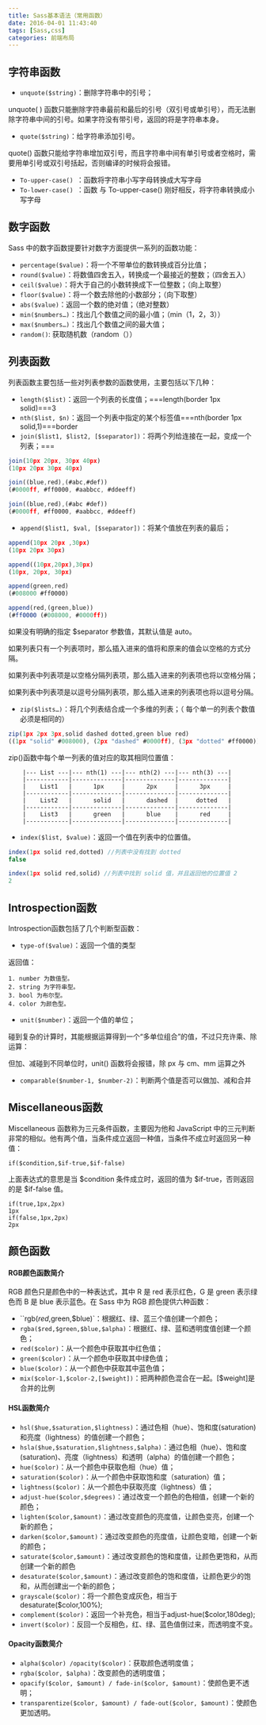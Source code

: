 ```yaml
---
title: Sass基本语法（常用函数）
date: 2016-04-01 11:43:40
tags: [Sass,css]
categories: 前端布局
---
```

## 字符串函数 ##

- `unquote($string)`：删除字符串中的引号；

unquote( ) 函数只能删除字符串最前和最后的引号（双引号或单引号），而无法删除字符串中间的引号。如果字符没有带引号，返回的将是字符串本身。

- `quote($string)`：给字符串添加引号。

 quote() 函数只能给字符串增加双引号，而且字符串中间有单引号或者空格时，需要用单引号或双引号括起，否则编译的时候将会报错。
<!-- more -->
- `To-upper-case() `：函数将字符串小写字母转换成大写字母
- `To-lower-case() `：函数 与 To-upper-case() 刚好相反，将字符串转换成小写字母

## 数字函数 ##

Sass 中的数字函数提要针对数字方面提供一系列的函数功能：

- `percentage($value)`：将一个不带单位的数转换成百分比值；
- `round($value)`：将数值四舍五入，转换成一个最接近的整数；（四舍五入）
- `ceil($value)`：将大于自己的小数转换成下一位整数；（向上取整）
- `floor($value)`：将一个数去除他的小数部分；（向下取整）
- `abs($value)`：返回一个数的绝对值；（绝对整数）
- `min($numbers…)`：找出几个数值之间的最小值；（min（1，2，3））
- `max($numbers…)`：找出几个数值之间的最大值；
- `random()`: 获取随机数（random（））

<!--more-->

## 列表函数 ##

列表函数主要包括一些对列表参数的函数使用，主要包括以下几种：

- `length($list)`：返回一个列表的长度值；===length(border 1px solid)===3
- `nth($list, $n)`：返回一个列表中指定的某个标签值===nth(border 1px solid,1)===border
- `join($list1, $list2, [$separator])`：将两个列给连接在一起，变成一个列表；===

```javascript
join(10px 20px, 30px 40px)
(10px 20px 30px 40px)

join((blue,red),(#abc,#def))
(#0000ff, #ff0000, #aabbcc, #ddeeff)

join((blue,red),(#abc #def))
(#0000ff, #ff0000, #aabbcc, #ddeeff)
```

- `append($list1, $val, [$separator])`：将某个值放在列表的最后；

```javascript
append(10px 20px ,30px)
(10px 20px 30px)

append((10px,20px),30px)
(10px, 20px, 30px)

append(green,red)
(#008000 #ff0000)

append(red,(green,blue))
(#ff0000 (#008000, #0000ff))
```

如果没有明确的指定 $separator 参数值，其默认值是 auto。

如果列表只有一个列表项时，那么插入进来的值将和原来的值会以空格的方式分隔。

如果列表中列表项是以空格分隔列表项，那么插入进来的列表项也将以空格分隔；

如果列表中列表项是以逗号分隔列表项，那么插入进来的列表项也将以逗号分隔。

- `zip($lists…)`：将几个列表结合成一个多维的列表；（ 每个单一的列表个数值必须是相同的）

```javascript
zip(1px 2px 3px,solid dashed dotted,green blue red)
((1px "solid" #008000), (2px "dashed" #0000ff), (3px "dotted" #ff0000))
```

zip()函数中每个单一列表的值对应的取其相同位置值：

		|--- List ---|--- nth(1) ---|--- nth(2) ---|--- nth(3) ---|
		|------------|--------------|--------------|--------------|
		|    List1   |      1px     |      2px     |      3px     |
		|------------|--------------|--------------|--------------|
		|    List2   |      solid   |      dashed  |     dotted   |
		|------------|--------------|--------------|--------------|
		|    List3   |      green   |      blue    |      red     |
		|------------|--------------|--------------|--------------|

- `index($list, $value)`：返回一个值在列表中的位置值。

```javascript
index(1px solid red,dotted) //列表中没有找到 dotted
false

index(1px solid red,solid) //列表中找到 solid 值，并且返回他的位置值 2
2
```

## Introspection函数 ##
Introspection函数包括了几个判断型函数：

- `type-of($value)`：返回一个值的类型

返回值：

	1. number 为数值型。
	2. string 为字符串型。
	3. bool 为布尔型。
	4. color 为颜色型。


- `unit($number)`：返回一个值的单位；

碰到复杂的计算时，其能根据运算得到一个“多单位组合”的值，不过只充许乘、除运算：

但加、减碰到不同单位时，unit() 函数将会报错，除 px 与 cm、mm 运算之外

- `comparable($number-1, $number-2)`：判断两个值是否可以做加、减和合并

## Miscellaneous函数 ##

Miscellaneous 函数称为三元条件函数，主要因为他和 JavaScript 中的三元判断非常的相似。他有两个值，当条件成立返回一种值，当条件不成立时返回另一种值：

	if($condition,$if-true,$if-false)

上面表达式的意思是当 $condition 条件成立时，返回的值为 $if-true，否则返回的是 $if-false 值。

	if(true,1px,2px)
	1px
	if(false,1px,2px)
	2px
## 颜色函数 ##

#### RGB颜色函数简介 ####

RGB 颜色只是颜色中的一种表达式，其中 R 是 red 表示红色，G 是 green 表示绿色而 B 是 blue 表示蓝色。在 Sass 中为 RGB 颜色提供六种函数：

* ``rgb($red,$green,$blue)`：根据红、绿、蓝三个值创建一个颜色；
* `rgba($red,$green,$blue,$alpha)`：根据红、绿、蓝和透明度值创建一个颜色；
* `red($color)`：从一个颜色中获取其中红色值；
* `green($color)`：从一个颜色中获取其中绿色值；
* `blue($color)`：从一个颜色中获取其中蓝色值；
* `mix($color-1,$color-2,[$weight])`：把两种颜色混合在一起。[$weight]是合并的比例

#### HSL函数简介 ####

* `hsl($hue,$saturation,$lightness)`：通过色相（hue）、饱和度(saturation)和亮度（lightness）的值创建一个颜色；
* `hsla($hue,$saturation,$lightness,$alpha)`：通过色相（hue）、饱和度(saturation)、亮度（lightness）和透明（alpha）的值创建一个颜色；
* `hue($color)`：从一个颜色中获取色相（hue）值；
* `saturation($color)`：从一个颜色中获取饱和度（saturation）值；
* `lightness($color)`：从一个颜色中获取亮度（lightness）值；
* `adjust-hue($color,$degrees)`：通过改变一个颜色的色相值，创建一个新的颜色；
* `lighten($color,$amount)`：通过改变颜色的亮度值，让颜色变亮，创建一个新的颜色；
* `darken($color,$amount)`：通过改变颜色的亮度值，让颜色变暗，创建一个新的颜色；
* `saturate($color,$amount)`：通过改变颜色的饱和度值，让颜色更饱和，从而创建一个新的颜色
* `desaturate($color,$amount)`：通过改变颜色的饱和度值，让颜色更少的饱和，从而创建出一个新的颜色；
* `grayscale($color)`：将一个颜色变成灰色，相当于desaturate($color,100%);
* `complement($color)`：返回一个补充色，相当于adjust-hue($color,180deg);
* `invert($color)`：反回一个反相色，红、绿、蓝色值倒过来，而透明度不变。

#### Opacity函数简介 ####

* `alpha($color) /opacity($color)`：获取颜色透明度值；
* `rgba($color, $alpha)`：改变颜色的透明度值；
* `opacify($color, $amount) / fade-in($color, $amount)`：使颜色更不透明；
* `transparentize($color, $amount) / fade-out($color, $amount)`：使颜色更加透明。


